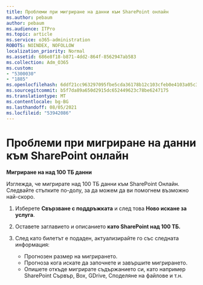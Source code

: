```yaml
---
title: Проблеми при мигриране на данни към SharePoint онлайн
ms.author: pebaum
author: pebaum
ms.audience: ITPro
ms.topic: article
ms.service: o365-administration
ROBOTS: NOINDEX, NOFOLLOW
localization_priority: Normal
ms.assetid: 686e8f18-b871-4dd2-864f-8562947ab583
ms.collection: Adm_O365
ms.custom:
- "5300030"
- "1885"
ms.openlocfilehash: 6ddf21cc963297095fbe5cda36178b12c103cfeb0e4103a05c39f23ee634f158
ms.sourcegitcommit: b5f7da89a650d2915dc652449623c78be6247175
ms.translationtype: MT
ms.contentlocale: bg-BG
ms.lasthandoff: 08/05/2021
ms.locfileid: "53942086"
---
```

# <a name="issues-while-migrating-data-to-sharepoint-online"></a>Проблеми при мигриране на данни към SharePoint онлайн

**Мигриране на над 100 ТБ данни**

Изглежда, че мигрирате над 100 ТБ данни към SharePoint Онлайн. Следвайте стъпките по-долу, за да можем да ви помогнем възможно най-скоро. 

1. Изберете **Свързване с поддръжката** и след това **Ново искане за услуга**. 
2. Оставете заглавието и описанието **като SharePoint над 100 ТБ.**
3. След като билетът е подаден, актуализирайте го със следната информация: 

    - Прогнозен размер на мигрирането.
    - Прогноза кога искате да започнете и завършите мигрирането.
    - Опишете откъде мигрирате съдържанието си, като например SharePoint Сървър, Box, GDrive, Споделяне на файлове и т.н.
